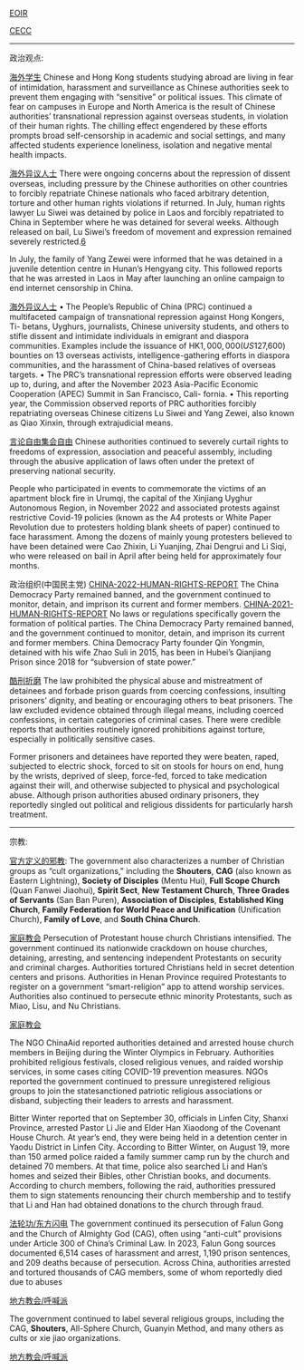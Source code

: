 [EOIR](https://www.justice.gov/eoir/country/china-topical)

[CECC](https://www.cecc.gov)

----

政治观点:

[海外学生](https://www.amnesty.org/en/documents/asa17/8006/2024/en/)
Chinese and Hong Kong students studying abroad are living in fear of intimidation, harassment and surveillance as Chinese authorities seek to prevent them engaging with “sensitive” or political issues. This climate of fear on campuses in Europe and North America is the result of Chinese authorities’ transnational repression against overseas students, in violation of their human rights. The chilling effect engendered by these efforts prompts broad self-censorship in academic and social settings, and many affected students experience loneliness, isolation and negative mental health impacts.

[海外异议人士](https://www.amnesty.org/en/location/asia-and-the-pacific/east-asia/china/report-china/)
There were ongoing concerns about the repression of dissent overseas, including pressure by the Chinese authorities on other countries to forcibly repatriate Chinese nationals who faced arbitrary detention, torture and other human rights violations if returned. In July, human rights lawyer Lu Siwei was detained by police in Laos and forcibly repatriated to China in September where he was detained for several weeks. Although released on bail, Lu Siwei’s freedom of movement and expression remained severely restricted.[6](https://www.amnesty.org/en/location/asia-and-the-pacific/east-asia/china/report-china/#endnote-7)

In July, the family of Yang Zewei were informed that he was detained in a juvenile detention centre in Hunan’s Hengyang city. This followed reports that he was arrested in Laos in May after launching an online campaign to end internet censorship in China.

[海外异议人士](https://www.cecc.gov/sites/evo-subsites/cecc.house.gov/files/2024-12/2024-CECC-Annual-Report.pdf)
• The People’s Republic of China (PRC) continued a multifaceted campaign of transnational repression against Hong Kongers, Ti- betans, Uyghurs, journalists, Chinese university students, and others to stifle dissent and intimidate individuals in emigrant and diaspora communities. Examples include the issuance of HK$1,000,000 (US$127,600) bounties on 13 overseas activists, intelligence-gathering efforts in diaspora communities, and the harassment of China-based relatives of overseas targets. 
• The PRC’s transnational repression efforts were observed leading up to, during, and after the November 2023 Asia-Pacific Economic Cooperation (APEC) Summit in San Francisco, Cali- fornia. 
• This reporting year, the Commission observed reports of PRC authorities forcibly repatriating overseas Chinese citizens Lu Siwei and Yang Zewei, also known as Qiao Xinxin, through extrajudicial means.


[言论自由集会自由](https://www.amnesty.org/en/location/asia-and-the-pacific/east-asia/china/report-china/)
Chinese authorities continued to severely curtail rights to freedoms of expression, association and peaceful assembly, including through the abusive application of laws often under the pretext of preserving national security.

People who participated in events to commemorate the victims of an apartment block fire in Urumqi, the capital of the Xinjiang Uyghur Autonomous Region, in November 2022 and associated protests against restrictive Covid-19 policies (known as the A4 protests or White Paper Revolution due to protesters holding blank sheets of paper) continued to face harassment. Among the dozens of mainly young protesters believed to have been detained were Cao Zhixin, Li Yuanjing, Zhai Dengrui and Li Siqi, who were released on bail in April after being held for approximately four months.

政治组织(中国民主党)
[CHINA-2022-HUMAN-RIGHTS-REPORT](https://www.state.gov/wp-content/uploads/2023/03/415610_CHINA-2022-HUMAN-RIGHTS-REPORT.pdf)
The China Democracy Party remained banned, and the government continued to monitor, detain, and imprison its current and former members.
[CHINA-2021-HUMAN-RIGHTS-REPORT](https://www.state.gov/wp-content/uploads/2022/03/3136152_CHINA-2021-HUMAN-RIGHTS-REPORT.pdf)
No laws or regulations specifically govern the formation of political parties. The China Democracy Party remained banned, and the government continued to monitor, detain, and imprison its current and former members. China Democracy Party founder Qin Yongmin, detained with his wife Zhao Suli in 2015, has been in Hubei’s Qianjiang Prison since 2018 for “subversion of state power.”

[酷刑折磨](https://www.state.gov/reports/2023-country-reports-on-human-rights-practices/china/)
The law prohibited the physical abuse and mistreatment of detainees and forbade prison guards from coercing confessions, insulting prisoners’ dignity, and beating or encouraging others to beat prisoners. The law excluded evidence obtained through illegal means, including coerced confessions, in certain categories of criminal cases. There were credible reports that authorities routinely ignored prohibitions against torture, especially in politically sensitive cases.

Former prisoners and detainees have reported they were beaten, raped, subjected to electric shock, forced to sit on stools for hours on end, hung by the wrists, deprived of sleep, force-fed, forced to take medication against their will, and otherwise subjected to physical and psychological abuse. Although prison authorities abused ordinary prisoners, they reportedly singled out political and religious dissidents for particularly harsh treatment.





---

宗教:

[官方定义的邪教](https://www.state.gov/wp-content/uploads/2023/05/441219-CHINA-2022-INTERNATIONAL-RELIGIOUS-FREEDOM-REPORT.pdf):
The government also characterizes a number of Christian groups as “cult organizations,” including the **Shouters**, **CAG** (also known as Eastern Lightning), **Society of Disciples** (Mentu Hui), **Full Scope Church** (Quan Fanwei Jiaohui), **Spirit Sect**, **New Testament Church**, **Three Grades of Servants** (San Ban Puren), **Association of Disciples**, **Established King Church**, **Family Federation for World Peace and Unification** (Unification Church), **Family of Love**, and **South China Church**.

[家庭教会](https://www.uscirf.gov/sites/default/files/2024-05/2024%20Annual%20Report.pdf)
Persecution of Protestant house church Christians intensified. The government continued its nationwide crackdown on house churches, detaining, arresting, and sentencing independent Protestants on security and criminal charges. Authorities tortured Christians held in secret detention centers and prisons. Authorities in Henan Province required Protestants to register on a government “smart-religion” app to attend worship services. Authorities also continued to persecute ethnic minority Protestants, such as Miao, Lisu, and Nu Christians.

[家庭教会](https://www.state.gov/wp-content/uploads/2023/05/441219-CHINA-2022-INTERNATIONAL-RELIGIOUS-FREEDOM-REPORT.pdf)

The NGO ChinaAid reported authorities detained and arrested house church members in Beijing during the Winter Olympics in February. Authorities prohibited religious festivals, closed religious venues, and raided worship services, in some cases citing COVID-19 prevention measures. NGOs reported the government continued to pressure unregistered religious groups to join the statesanctioned patriotic religious associations or disband, subjecting their leaders to arrests and harassment.

Bitter Winter reported that on September 30, officials in Linfen City, Shanxi Province, arrested Pastor Li Jie and Elder Han Xiaodong of the Covenant House Church. At year’s end, they were being held in a detention center in Yaodu District in Linfen City. According to Bitter Winter, on August 19, more than 150 armed police raided a family summer camp run by the church and detained 70 members. At that time, police also searched Li and Han’s homes and seized their Bibles, other Christian books, and documents. According to church members, following the raid, authorities pressured them to sign statements renouncing their church membership and to testify that Li and Han had obtained donations to the church through fraud.




[法轮功/东方闪电](https://www.uscirf.gov/sites/default/files/2024-05/2024%20Annual%20Report.pdf)
The government continued its persecution of Falun Gong and the Church of Almighty God (CAG), often using “anti-cult” provisions under Article 300 of China’s Criminal Law. In 2023, Falun Gong sources documented 6,514 cases of harassment and arrest, 1,190 prison sentences, and 209 deaths because of persecution. Across China, authorities arrested and tortured thousands of CAG members, some of whom reportedly died due to abuses

[地方教会/呼喊派](https://www.state.gov/wp-content/uploads/2023/05/441219-CHINA-2022-INTERNATIONAL-RELIGIOUS-FREEDOM-REPORT.pdf)

The government continued to label several religious groups, including the CAG, **Shouters**, All-Sphere Church, Guanyin Method, and many others as cults or xie jiao organizations.

[地方教会/呼喊派](https://irb.gc.ca/en/country-information/rir/Pages/index.aspx?doc=457948)
<!--stackedit_data:
eyJoaXN0b3J5IjpbNTY1NTU1NDU4LC04OTc0NDExMDEsMTY4Nz
E5NzMwLDYwNTIwMTUzLC0zNzQ2NjIyMDhdfQ==
-->